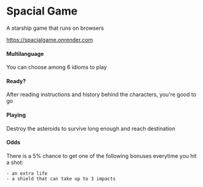 # Spacial Game
 A starship game that runs on browsers

https://spacialgame.onrender.com

#### Multilanguage
 You can choose among 6 idioms to play

#### Ready?
 After reading instructions and history behind the characters, you're good to go

#### Playing
 Destroy the asteroids to survive long enough and reach destination

#### Odds
 There is a 5% chance to get one of the following bonuses everytime you hit a shot:

    - an extra life
    - a shield that can take up to 3 impacts
